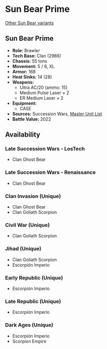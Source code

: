 # Sun Bear Prime

[Other Sun Bear variants](../sun_bear.md)

## Sun Bear Prime
- **Role:** Brawler
- **Tech Base:** Clan (2966)
- **Chassis:** 55 tons
- **Movement:** 5 / 8, XL
- **Armor:** 168
- **Heat Sinks:** 14 (28)
- **Weapons:**
  - Ultra AC/20 (ammo: 15)
  - Medium Pulse Laser × 2
  - ER Medium Laser × 2
- **Equipment:**
  - CASE
- **Sources:** Succession Wars, [Master Unit List](http://masterunitlist.info/Unit/Details/7623/sun-bear-prime)
- **Battle Value:** 2022

## Availability

### Late Succession Wars - LosTech
- Clan Ghost Bear

### Late Succession Wars - Renaissance
- Clan Ghost Bear

### Clan Invasion (Unique)
- Clan Ghost Bear
- Clan Goliath Scorpion

### Civil War (Unique)
- Clan Goliath Scorpion

### Jihad (Unique)
- Clan Goliath Scorpion
- Escorpión Imperio

### Early Republic (Unique)
- Escorpión Imperio

### Late Republic (Unique)
- Escorpión Imperio

### Dark Ages (Unique)
- Escorpión Imperio
- Scorpion Empire

